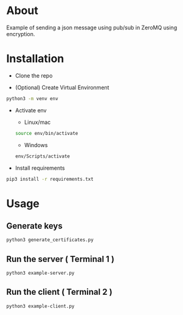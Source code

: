 # About

Example of sending a json message using pub/sub in ZeroMQ using encryption.


# Installation
 - Clone the repo

 - (Optional) Create Virtual Environment
```bash
python3 -m venv env
```
 - Activate env
      - Linux/mac
     ```bash
     source env/bin/activate
     ```
      - Windows
     ```bash
     env/Scripts/activate
     ```

 - Install requirements
```bash
pip3 install -r requirements.txt
```

# Usage

## Generate keys

```bash
python3 generate_certificates.py
```

## Run the server ( Terminal 1 )

```bash
python3 example-server.py
```

## Run the client ( Terminal 2 )

```bash
python3 example-client.py
```